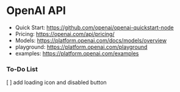# OpenAI API

- Quick Start: https://github.com/openai/openai-quickstart-node
- Pricing: https://openai.com/api/pricing/
- Models: https://platform.openai.com/docs/models/overview
- playground: https://platform.openai.com/playground
- examples: https://platform.openai.com/examples

### To-Do List

[ ] add loading icon and disabled button
